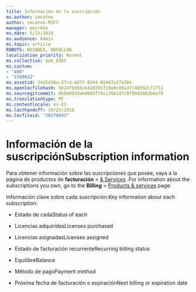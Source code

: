 ```yaml
---
title: Información de la suscripción
ms.author: cmcatee
author: cmcatee-MSFT
manager: mnirkhe
ms.date: 5/15/2018
ms.audience: Admin
ms.topic: article
ROBOTS: NOINDEX, NOFOLLOW
localization_priority: Normal
ms.collection: Adm_O365
ms.custom:
- "490"
- "1500032"
ms.assetid: 14d2d36a-37cd-4d72-8344-85447e27a38e
ms.openlocfilehash: 5b24fbd56cb410265f19a0c06a37c40392c72731
ms.sourcegitcommit: 0b06093dabd685f76cc39b1d7c0f8b03883b6e79
ms.translationtype: MT
ms.contentlocale: es-ES
ms.lasthandoff: 10/25/2019
ms.locfileid: "36576893"
---
```

# <a name="subscription-information"></a><span data-ttu-id="8093a-102">Información de la suscripción</span><span class="sxs-lookup"><span data-stu-id="8093a-102">Subscription information</span></span>

<span data-ttu-id="8093a-103">Para obtener información sobre las suscripciones que posee, vaya a la página de productos de **facturación** \> [& Services](https://go.microsoft.com/fwlink/p/?linkid=842054) .</span><span class="sxs-lookup"><span data-stu-id="8093a-103">For information about the subscriptions you own, go to the **Billing** \> [Products & services](https://go.microsoft.com/fwlink/p/?linkid=842054) page.</span></span>
  
<span data-ttu-id="8093a-104">Información clave sobre cada suscripción:</span><span class="sxs-lookup"><span data-stu-id="8093a-104">Key information about each subscription:</span></span>
  
- <span data-ttu-id="8093a-105">Estado de cada</span><span class="sxs-lookup"><span data-stu-id="8093a-105">Status of each</span></span>

- <span data-ttu-id="8093a-106">Licencias adquiridas</span><span class="sxs-lookup"><span data-stu-id="8093a-106">Licenses purchased</span></span>

- <span data-ttu-id="8093a-107">Licencias asignadas</span><span class="sxs-lookup"><span data-stu-id="8093a-107">Licenses assigned</span></span>

- <span data-ttu-id="8093a-108">Estado de facturación recurrente</span><span class="sxs-lookup"><span data-stu-id="8093a-108">Recurring billing status</span></span>

- <span data-ttu-id="8093a-109">Equilibre</span><span class="sxs-lookup"><span data-stu-id="8093a-109">Balance</span></span>

- <span data-ttu-id="8093a-110">Método de pago</span><span class="sxs-lookup"><span data-stu-id="8093a-110">Payment method</span></span>

- <span data-ttu-id="8093a-111">Próxima fecha de facturación o expiración</span><span class="sxs-lookup"><span data-stu-id="8093a-111">Next billing or expiration date</span></span>